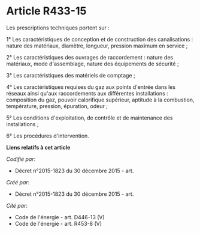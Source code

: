 # Article R433-15

Les prescriptions techniques portent sur :

1° Les caractéristiques de conception et de construction des canalisations : nature des matériaux, diamètre, longueur,
pression maximum en service ;

2° Les caractéristiques des ouvrages de raccordement : nature des matériaux, mode d'assemblage, nature des équipements de
sécurité ;

3° Les caractéristiques des matériels de comptage ;

4° Les caractéristiques requises du gaz aux points d'entrée dans les réseaux ainsi qu'aux raccordements aux différentes
installations : composition du gaz, pouvoir calorifique supérieur, aptitude à la combustion, température, pression,
épuration, odeur ;

5° Les conditions d'exploitation, de contrôle et de maintenance des installations ;

6° Les procédures d'intervention.

**Liens relatifs à cet article**

_Codifié par_:

  - Décret n°2015-1823 du 30 décembre 2015 - art.

_Créé par_:

  - Décret n°2015-1823 du 30 décembre 2015 - art.

_Cité par_:

  - Code de l'énergie - art. D446-13 (V)
  - Code de l'énergie - art. R453-8 (V)
